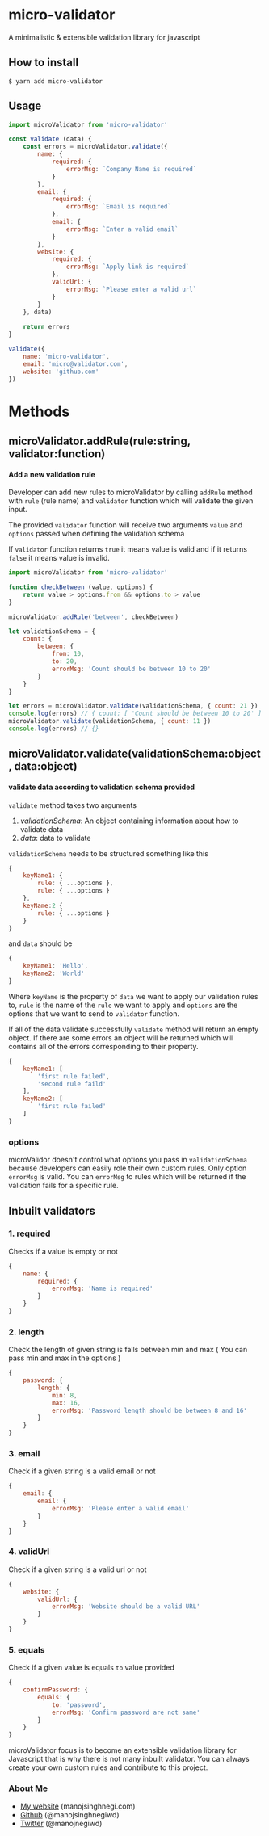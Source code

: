micro-validator
======
A minimalistic & extensible validation library for javascript 

## How to install
```
$ yarn add micro-validator
```

## Usage
```javascript
import microValidator from 'micro-validator' 

const validate (data) {
    const errors = microValidator.validate({
        name: {
            required: {
                errorMsg: `Company Name is required`
            }
        },
        email: {
            required: {
                errorMsg: `Email is required`
            },
            email: {
                errorMsg: `Enter a valid email`
            }
        },
        website: {
            required: {
                errorMsg: `Apply link is required`
            },
            validUrl: {
                errorMsg: `Please enter a valid url`
            }
        }
    }, data)
    
    return errors
}

validate({
    name: 'micro-validator',
    email: 'micro@validator.com',
    website: 'github.com'
})

```

Methods
===========
microValidator.addRule(rule:string, validator:function)
-----------------------
#### Add a new validation rule
Developer can add new rules to microValidator by calling `addRule` method with `rule` (rule name) and `validator` function which will validate the given input.

The provided `validator` function will receive two arguments `value` and `options` passed when defining the validation schema

If `validator` function returns `true` it means value is valid and if it returns `false` it means value is invalid.


```javascript
import microValidator from 'micro-validator' 

function checkBetween (value, options) {
    return value > options.from && options.to > value
}

microValidator.addRule('between', checkBetween)

let validationSchema = {
    count: {
        between: {
            from: 10,
            to: 20,
            errorMsg: 'Count should be between 10 to 20'
        }
    }
}

let errors = microValidator.validate(validationSchema, { count: 21 })
console.log(errors) // { count: [ 'Count should be between 10 to 20' ] }
microValidator.validate(validationSchema, { count: 11 })
console.log(errors) // {}
```

microValidator.validate(validationSchema:object, data:object)
-----------------------
#### validate data according to validation schema provided
`validate` method takes two arguments

1. *validationSchema*: An object containing information about how to validate data
2. *data*: data to validate

`validationSchema` needs to be structured something like this
```javascript
{
    keyName1: {
        rule: { ...options },
        rule: { ...options }
    },
    keyName:2 {
        rule: { ...options }
    }
}
```
and `data` should be
```javascript
{
    keyName1: 'Hello',
    keyName2: 'World'
}
```

Where `keyName` is the property of `data` we want to apply our validation rules to, `rule` is the name of the `rule` we want to apply and `options` are the options that we want to send to `validator` function.

If all of the data validate successfully `validate` method will return an empty object. If there are some errors an object will be returned which will contains all of the errors corresponding to their property.

```javascript
{
    keyName1: [
        'first rule failed',
        'second rule faild'
    ],
    keyName2: [
        'first rule failed'
    ]
}
```
### options
microValidor doesn't control what options you pass in `validationSchema` because developers can easily role their own custom rules. Only option `errorMsg` is valid. You can `errorMsg` to rules which will be returned if the validation fails for a specific rule.

Inbuilt validators
-----------------------

### 1. required
Checks if a value is empty or not

```javascript
{
    name: {
        required: {
            errorMsg: 'Name is required'
        }
    }
}
```

### 2. length
Check the length of given string is falls between min and max ( You can pass min and max in the options )

```javascript
{
    password: {
        length: {
            min: 8,
            max: 16,
            errorMsg: 'Password length should be between 8 and 16'
        }
    }
}
```

### 3. email
Check if a given string is a valid email or not

```javascript
{
    email: {
        email: {
            errorMsg: 'Please enter a valid email'
        }
    }
}
```

### 4. validUrl
Check if a given string is a valid url or not

```javascript
{
    website: {
        validUrl: {
            errorMsg: 'Website should be a valid URL'
        }
    }
}
```

### 5. equals
Check if a given value is equals `to` value provided

```javascript
{
    confirmPassword: {
        equals: {
            to: 'password',
            errorMsg: 'Confirm password are not same'
        }
    }
}
```

microValidator focus is to become an extensible validation library for Javascript that is why there is not many inbuilt validator. You can always create your own custom rules and contribute to this project.

### About Me

 * [My website](http://manojsinghnegi.com) (manojsinghnegi.com)
 * [Github](http://github.com/manojsinghnegiwd) (@manojsinghnegiwd)
 * [Twitter](http://twitter.com/manojnegiwd) (@manojnegiwd)